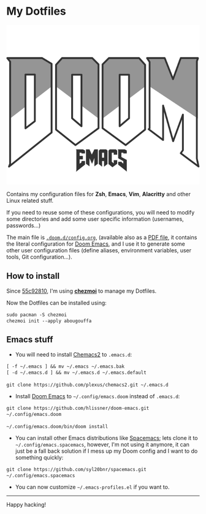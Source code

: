 # My Dotfiles

![Doom Emacs Logo, CC-BY](dot_doom.d/assets/doom-emacs-dark.svg)

Contains my configuration files for **Zsh**, **Emacs**, **Vim**, **Alacritty** 
and other Linux related stuff.

If you need to reuse some of these configurations, you will need to modify some 
directories and add some user specific information (usernames, passwords...)

The main file is [`.doom.d/config.org`](dot_doom.d/config.org), (available also
as a [PDF file](dot_doom.d/config.pdf), it contains the literal configuration 
for [Doom Emacs](https://github.com/hlissner/doom-emacs), and I use it to 
generate some other user configuration files (define aliases, environment 
variables, user tools, Git configuration...).


## How to install

Since
[55c92810](https://github.com/abougouffa/dotfiles/commit/55c928109e6198e48749acca9171cf70372ce806),
I'm using [**chezmoi**](https://chezmoi.io) to manage my Dotfiles.

Now the Dotfiles can be installed using:

``` shell
sudo pacman -S chezmoi
chezmoi init --apply abougouffa
```


## Emacs stuff

- You will need to install [Chemacs2](https://github.com/plexus/chemacs2) to
  `.emacs.d`:

```shell
[ -f ~/.emacs ] && mv ~/.emacs ~/.emacs.bak
[ -d ~/.emacs.d ] && mv ~/.emacs.d ~/.emacs.default

git clone https://github.com/plexus/chemacs2.git ~/.emacs.d
```

- Install [Doom Emacs](https://github.com/hlissner/doom-emacs) to
  `~/.config/emacs.doom` instead of `.emacs.d`:

```shell
git clone https://github.com/hlissner/doom-emacs.git ~/.config/emacs.doom

~/.config/emacs.doom/bin/doom install
```

- You can install other Emacs distributions like
  [Spacemacs](https://github.com/syl20bnr/spacemacs); lets clone it to
  `~/.config/emacs.spacemacs`, however, I'm not using it anymore, it can just be
  a fall back solution if I mess up my Doom config and I want to do something
  quickly:

```shell
git clone https://github.com/syl20bnr/spacemacs.git ~/.config/emacs.spacemacs
```

- You can now customize `~/.emacs-profiles.el` if you want to.

---

Happy hacking!

